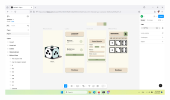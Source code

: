![Screenshot of my project](https://github.com/PathadonAougsk/Spacespinning/blob/main/Screenshot%202024-10-09%20003146.png)
